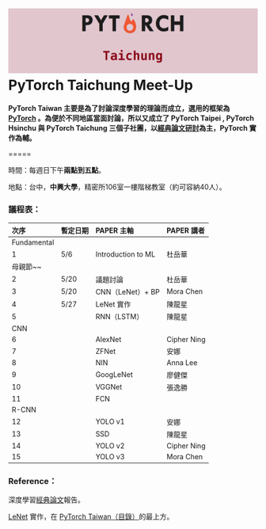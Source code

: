 # ![](/assets/pytorch.png)PyTorch Taichung Meet-Up

**PyTorch Taiwan 主要是為了討論深度學習的理論而成立，選用的框架為 **[**PyTorch**](http://hemingwang.blogspot.tw/2017/11/pytorch-taiwan.html )** 。為便於不同地區當面討論，所以又成立了 PyTorch Taipei , PyTorch Hsinchu 與 PyTorch Taichung 三個子社團，以**[**經典論文研討**](http://hemingwang.blogspot.tw/2016/12/ai_20.html)**為主，PyTorch 實作為輔。**

=====

時間：每週日下午**兩點到五點**。

地點：台中，**中興大學**，精密所106室一樓階梯教室（約可容納40人）。

### 議程表：

| 次序 | 暫定日期 | PAPER 主軸 | PAPER 講者 |
| :--- | :--- | :--- | :--- |
| Fundamental |  |  |  |
| 1 | 5/6 | Introduction to ML | 杜岳華 |
| 母親節~~ |  |  |  |
| 2 | 5/20 | 議題討論 | 杜岳華 |
| 3 | 5/20 | CNN（LeNet）+ BP | Mora Chen |
| 4 | 5/27 | LeNet 實作 | 陳龍星 |
| 5 |  | RNN（LSTM） | 陳龍星 |
| CNN |  |  |  |
| 6 |  | AlexNet | Cipher Ning |
| 7 |  | ZFNet | 安娜 |
| 8 |  | NIN | Anna Lee |
| 9 |  | GoogLeNet | 廖健傑 |
| 10 |  | VGGNet | 張逸勝 |
| 11 |  | FCN |  |
| R-CNN |  |  |  |
| 12 |  | YOLO v1 | 安娜 |
| 13 |  | SSD | 陳龍星 |
| 14 |  | YOLO v2 | Cipher Ning |
| 15 |  | YOLO v3 | Mora Chen |

### Reference：

深度學習[經典論文](http://hemingwang.blogspot.tw/2018/01/pytorchseminar.html)報告。

[LeNet](http://hemingwang.blogspot.tw/2017/04/lenet.html ) 實作，在 [PyTorch Taiwan（目錄）](http://hemingwang.blogspot.tw/2017/11/pytorch-taiwan.html)的最上方。

